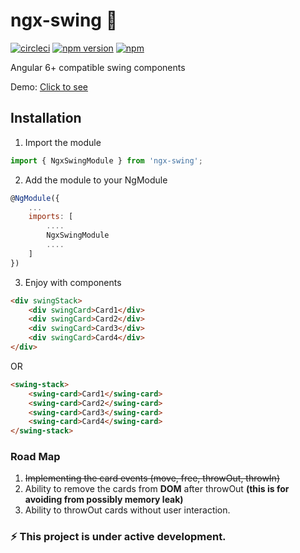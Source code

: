 # ngx-swing 🍺
[![circleci](https://circleci.com/gh/thesayyn/ngx-swing/tree/master.png?style=shield)](https://circleci.com/gh/thesayyn/ngx-swing) [![npm version](https://badge.fury.io/js/ngx-swing.svg)](https://www.npmjs.com/package/ngx-swing) [![npm](https://img.shields.io/npm/dw/ngx-swing.svg)](https://www.npmjs.com/package/ngx-swing)


Angular 6+ compatible swing components

Demo: <a href="http://ngx-swing.firebaseapp.com" target="new">Click to see<a/>

## Installation

1. Import the module

```javascript
import { NgxSwingModule } from 'ngx-swing';
```

2. Add the module to your NgModule

```javascript
@NgModule({
	...
    imports: [
    	....
        NgxSwingModule
        ....
    ]
})
```

3. Enjoy with components

```html
<div swingStack>
	<div swingCard>Card1</div>
	<div swingCard>Card2</div>
	<div swingCard>Card3</div>
	<div swingCard>Card4</div>
</div>
```
OR

```html
<swing-stack>
	<swing-card>Card1</swing-card>
	<swing-card>Card2</swing-card>
	<swing-card>Card3</swing-card>
	<swing-card>Card4</swing-card>
</swing-stack>
```

### Road Map

1. <s>Implementing the card events (move, free, throwOut, throwIn)</s>
2. Ability to remove the cards from <b>DOM</b> after throwOut <b>(this is for avoiding from possibly memory leak)</b>
3. Ability to throwOut cards without user interaction.

### ⚡ This project is under active development.